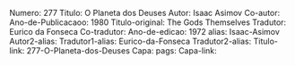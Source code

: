 Numero: 277
Titulo: O Planeta dos Deuses
Autor: Isaac Asimov
Co-autor: 
Ano-de-Publicacaoo: 1980
Titulo-original: The Gods Themselves
Tradutor: Eurico da Fonseca
Co-tradutor: 
Ano-de-edicao: 1972
alias: Isaac-Asimov
Autor2-alias: 
Tradutor1-alias: Eurico-da-Fonseca
Tradutor2-alias: 
Titulo-link: 277-O-Planeta-dos-Deuses
Capa: 
pags: 
Capa-link: